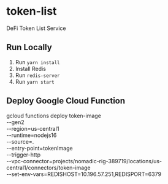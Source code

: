 # token-list
DeFi Token List Service

## Run Locally
1. Run `yarn install`
2. Install Redis
3. Run `redis-server`
4. Run `yarn start`

## Deploy Google Cloud Function

gcloud functions deploy token-image \
--gen2 \
--region=us-central1 \
--runtime=nodejs16 \
--source=. \
--entry-point=tokenImage \
--trigger-http \
--vpc-connector=projects/nomadic-rig-389719/locations/us-central1/connectors/token-image \
--set-env-vars=REDISHOST=10.196.57.251,REDISPORT=6379